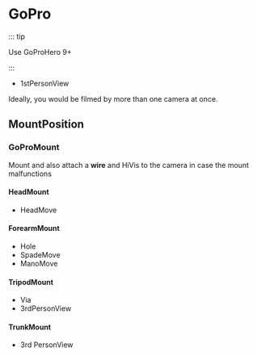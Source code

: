 # GoPro

::: tip

Use GoProHero 9+

:::

- 1stPersonView

Ideally, you would be filmed by more than one camera at once.

## MountPosition

### GoProMount

Mount and also attach a **wire** and HiVis to the camera in case the mount malfunctions

#### HeadMount

- HeadMove

#### ForearmMount

- Hole
- SpadeMove
- ManoMove

#### TripodMount

- Via
- 3rdPersonView

#### TrunkMount

- 3rd PersonView

